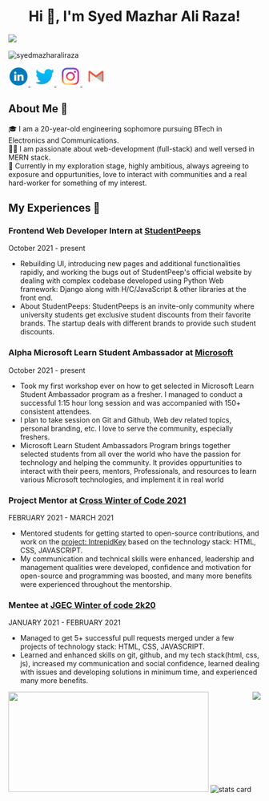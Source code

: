 <h1 align="center">Hi 👋, I'm Syed Mazhar Ali Raza!</h1>

<img src="https://media-exp1.licdn.com/dms/image/C4D16AQGkEns-gDiHdQ/profile-displaybackgroundimage-shrink_350_1400/0/1643584456235?e=1651104000&v=beta&t=IDJ1ySgmO2UszhHMBVEPJmkS8Q3kT0H6lY81G8GUYFM">

<p align="left"> <img src="https://komarev.com/ghpvc/?username=syedmazharaliraza&label=Profile%20views&color=0e75b6&style=flat" alt="syedmazharaliraza" /> </p>

<a href="https://www.linkedin.com/in/syed-mazhar-ali-raza-4027931ba/">
  <img  width="40px" src="linkedin.png" /> 
</a> &nbsp;
<a href="https://twitter.com/110Syedmazhar">
  <img  width="40px" src="twitter.png" />
</a>&nbsp;
<a href="https://instagram.com/_syedmazhar_">
  <img  width="40px" src="insta.png" />
</a>&nbsp;
<a href="mailto:mazharali.raza11@gmail.com">
  <img width="40px" src="gmail.png" />
</a>


## About Me 🚀
🎓  I am a 20-year-old engineering sophomore pursuing BTech in Electronics and Communications. </br>
👨‍💻  I am passionate about web-development (full-stack) and well versed in MERN stack. </br>
🌱 Currently in my exploration stage, highly ambitious, always agreeing to exposure and oppurtunities, love to interact with communities and a real hard-worker for something of my interest.

## My Experiences 🙌
### **Frontend Web Developer Intern** at [StudentPeeps](https://studentpeeps.club/) <br>
October 2021 - present <br>
- Rebuilding UI, introducing new pages and additional functionalities rapidly, and working the bugs out of StudentPeep's official website by dealing with complex codebase developed using Python Web framework: Django along with H/C/JavaScript & other libraries at the front end. <br>
- About StudentPeeps: StudentPeeps is an invite-only community where university students get exclusive student discounts from their favorite brands. The startup deals with different brands to provide such student discounts.

### **Alpha Microsoft Learn Student Ambassador** at [Microsoft](https://studentambassadors.microsoft.com/) <br>
October 2021 - present <br>
- Took my first workshop ever on how to get selected in Microsoft Learn Student Ambassador program as a fresher. I managed to conduct a successful 1:15 hour long session and was accompanied with 150+ consistent attendees. <br>
- I plan to take session on Git and Github, Web dev related topics, personal branding, etc. I love to serve the community, especially freshers.
- Microsoft Learn Student Ambassadors Program brings together selected students from all over the world who have the passion for technology and helping the community. It provides oppurtunities to interact with their peers, mentors, Professionals, and resources to learn various Microsoft technologies, and implement it in real world

### **Project Mentor** at [Cross Winter of Code 2021](https://crosswoc.ieeedtu.in/) <br>
FEBRUARY 2021 - MARCH 2021 <br>
- Mentored students for getting started to open-source contributions, and work on the <ins>project: [IntrepidKey](https://github.com/syedmazharaliraza/IntrepidKey)</ins> based on the technology stack: HTML, CSS, JAVASCRIPT.<br>
- My communication and technical skills were enhanced, leadership and management qualities were developed, confidence and motivation for open-source and programming was boosted, and many more benefits were experienced throughout the mentorship.

### **Mentee** at [JGEC Winter of code 2k20](https://jwoc2k20.tech/) <br>
JANUARY 2021 - FEBRUARY 2021 <br>
- Managed to get 5+ successful pull requests merged under a few projects of technology stack: HTML, CSS, JAVASCRIPT.
- Learned and enhanced skills on git, github, and my tech stack(html, css, js), increased my communication and social confidence, learned dealing with issues and developing solutions in minimum time, and experienced many more benefits.

<a href="https://github.com/syedmazharaliraza"> <img align="right" height="300" src="https://i.pinimg.com/originals/e4/26/70/e426702edf874b181aced1e2fa5c6cde.gif"></a>
<img height="200px" width="400" src="https://github-readme-stats.vercel.app/api?username=syedmazharaliraza&count_private=true&theme=radical&show_icons=true" />
<img alt= "stats card" height="200px" width="400" src="https://github-readme-streak-stats.herokuapp.com?user=syedmazharaliraza&theme=radical">

